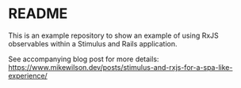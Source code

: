 # README

This is an example repository to show an example of using RxJS observables within a Stimulus and Rails application.

See accompanying blog post for more details: https://www.mikewilson.dev/posts/stimulus-and-rxjs-for-a-spa-like-experience/

